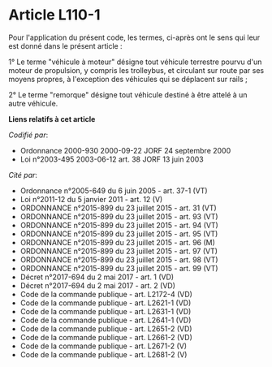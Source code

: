 # Article L110-1

Pour l'application du présent code, les termes, ci-après ont le sens qui leur est donné dans le présent article :

1° Le terme "véhicule à moteur" désigne tout véhicule terrestre pourvu d'un moteur de propulsion, y compris les trolleybus,
et circulant sur route par ses moyens propres, à l'exception des véhicules qui se déplacent sur rails ;

2° Le terme "remorque" désigne tout véhicule destiné à être attelé à un autre véhicule.

**Liens relatifs à cet article**

_Codifié par_:

  - Ordonnance 2000-930 2000-09-22 JORF 24 septembre 2000
  - Loi n°2003-495 2003-06-12 art. 38 JORF 13 juin 2003

_Cité par_:

  - Ordonnance n°2005-649 du 6 juin 2005 - art. 37-1 (VT)
  - Loi n°2011-12 du 5 janvier 2011 - art. 12 (V)
  - ORDONNANCE n°2015-899 du 23 juillet 2015 - art. 31 (VT)
  - ORDONNANCE n°2015-899 du 23 juillet 2015 - art. 93 (VT)
  - ORDONNANCE n°2015-899 du 23 juillet 2015 - art. 94 (VT)
  - ORDONNANCE n°2015-899 du 23 juillet 2015 - art. 95 (VT)
  - ORDONNANCE n°2015-899 du 23 juillet 2015 - art. 96 (M)
  - ORDONNANCE n°2015-899 du 23 juillet 2015 - art. 97 (VT)
  - ORDONNANCE n°2015-899 du 23 juillet 2015 - art. 98 (VT)
  - ORDONNANCE n°2015-899 du 23 juillet 2015 - art. 99 (VT)
  - Décret n°2017-694 du 2 mai 2017 - art. 1 (VD)
  - Décret n°2017-694 du 2 mai 2017 - art. 2 (VD)
  - Code de la commande publique - art. L2172-4 (VD)
  - Code de la commande publique - art. L2621-1 (VD)
  - Code de la commande publique - art. L2631-1 (VD)
  - Code de la commande publique - art. L2641-1 (VD)
  - Code de la commande publique - art. L2651-2 (VD)
  - Code de la commande publique - art. L2661-2 (VD)
  - Code de la commande publique - art. L2671-2 (V)
  - Code de la commande publique - art. L2681-2 (V)
